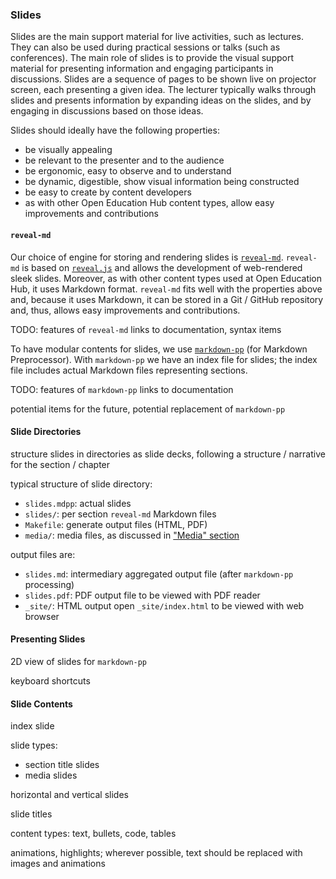 ### Slides

Slides are the main support material for live activities, such as lectures.
They can also be used during practical sessions or talks (such as conferences).
The main role of slides is to provide the visual support material for presenting information and engaging participants in discussions.
Slides are a sequence of pages to be shown live on projector screen, each presenting a given idea.
The lecturer typically walks through slides and presents information by expanding ideas on the slides, and by engaging in discussions based on those ideas.

Slides should ideally have the following properties:

- be visually appealing
- be relevant to the presenter and to the audience
- be ergonomic, easy to observe and to understand
- be dynamic, digestible, show visual information being constructed
- be easy to create by content developers
- as with other Open Education Hub content types, allow easy improvements and contributions

#### `reveal-md`

Our choice of engine for storing and rendering slides is [`reveal-md`](https://github.com/webpro/reveal-md).
`reveal-md` is based on [`reveal.js`](https://revealjs.com/) and allows the development of web-rendered sleek slides.
Moreover, as with other content types used at Open Education Hub, it uses Markdown format.
`reveal-md` fits well with the properties above and, because it uses Markdown, it can be stored in a Git / GitHub repository and, thus, allows easy improvements and contributions.

TODO: features of `reveal-md`
links to documentation, syntax items

To have modular contents for slides, we use [`markdown-pp`](https://github.com/amyreese/markdown-pp) (for Markdown Preprocessor).
With `markdown-pp` we have an index file for slides;
the index file includes actual Markdown files representing sections.

TODO: features of `markdown-pp`
links to documentation

potential items for the future, potential replacement of `markdown-pp`

#### Slide Directories

structure slides in directories as slide decks, following a structure / narrative for the section / chapter

typical structure of slide directory:

- `slides.mdpp`: actual slides
- `slides/`: per section `reveal-md` Markdown files
- `Makefile`: generate output files (HTML, PDF)
- `media/`: media files, as discussed in ["Media" section](#media)

output files are:

- `slides.md`: intermediary aggregated output file (after `markdown-pp` processing)
- `slides.pdf`: PDF output file
  to be viewed with PDF reader
- `_site/`: HTML output
  open `_site/index.html`
  to be viewed with web browser

#### Presenting Slides

2D view of slides for `markdown-pp`

keyboard shortcuts

#### Slide Contents

index slide

slide types:

- section title slides
- media slides

horizontal and vertical slides

slide titles

content types: text, bullets, code, tables

animations, highlights;
wherever possible, text should be replaced with images and animations
